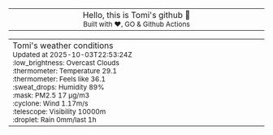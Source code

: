 
<div align="center">
<table>
<tbody>
<td align="center">
<img width="2000" height="0"><br>
Hello, this is Tomi's github 👋<br>
<sup>Built with ❤️, GO & Github Actions</sup><br>
<img width="2000" height="0">
</td>
</tbody>
</table>
</div>
<table>
<tbody>
<td align="left">
<img width="2000" height="0"><br>
Tomi's weather conditions<br>
<sup>Updated at 2025-10-03T22:53:24Z</sup><br>
<sup>:low_brightness: Overcast Clouds</sup><br>
<sup>:thermometer: Temperature 29.1 </sup><br>
<sup>:thermometer: Feels like 36.1</sup><br>
<sup>:sweat_drops: Humidity 89%</sup><br>
<sup>:mask: PM2.5 17 μg/m3</sup><br>
<sup>:cyclone: Wind 1.17m/s </sup><br>
<sup>:telescope: Visibility 10000m </sup><br>
<sup>:droplet: Rain 0mm/last 1h </sup><br>
<img width="2000" height="0">
</td>
<td align="left">
<img width="2000" height="0"><br>
<br>
<img width="2000" height="0">
</td>
</tbody>
</table>
</div>
    
